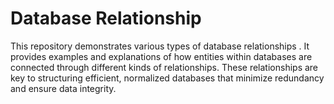 # Database Relationship
 This repository demonstrates various types of database relationships . It provides examples and explanations of how entities within databases are connected through different kinds of relationships. These relationships are key to structuring efficient, normalized databases that minimize redundancy and ensure data integrity.
